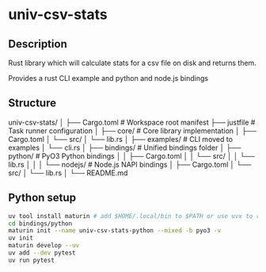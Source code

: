 # univ-csv-stats

## Description

Rust library which will calculate stats for a csv file on disk and returns them.

Provides a rust CLI example and python and node.js bindings

## Structure

univ-csv-stats/
│
├── Cargo.toml         # Workspace root manifest
├── justfile           # Task runner configuration
│
├── core/              # Core library implementation
│   ├── Cargo.toml
│   └── src/
│       └── lib.rs
│
├── examples/          # CLI moved to examples
│   └── cli.rs
│
├── bindings/          # Unified bindings folder
│   ├── python/        # PyO3 Python bindings
│   │   ├── Cargo.toml
│   │   └── src/
│   │       └── lib.rs
│   │
│   └── nodejs/        # Node.js NAPI bindings
│       ├── Cargo.toml
│       └── src/
│           └── lib.rs
│
└── README.md

## Python setup

```sh
uv tool install maturin # add $HOME/.local/bin to $PATH or use uvx to run maturin
cd bindings/python
maturin init --name univ-csv-stats-python --mixed -b pyo3 -v
uv init
maturin develop --uv
uv add --dev pytest
uv run pytest
```
